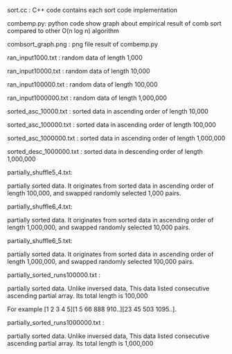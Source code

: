 
sort.cc : C++ code contains each sort code implementation

combemp.py: python code show graph about empirical result of comb sort compared to other O(n log n) algorithm

combsort_graph.png : png file result of combemp.py

ran_input1000.txt : random data of length 1,000

ran_input10000.txt : random data of length 10,000

ran_input100000.txt : random data of length 100,000

ran_input1000000.txt : random data of length 1,000,000

sorted_asc_10000.txt : sorted data in ascending order of length 10,000

sorted_asc_100000.txt : sorted data in ascending order of length 100,000

sorted_asc_1000000.txt : sorted data in ascending order of length 1,000,000

sorted_desc_1000000.txt : sorted data in descending order of length 1,000,000

partially_shuffle5_4.txt: 

partially sorted data. It originates from sorted data in ascending order of length 100,000, and swapped randomly selected 1,000 pairs.

partially_shuffle6_4.txt: 

partially sorted data. It originates from sorted data in ascending order of length 1,000,000, and swapped randomly selected 10,000 pairs.

partially_shuffle6_5.txt: 

partially sorted data. It originates from sorted data in ascending order of length 1,000,000, and swapped randomly selected 100,000 pairs.

partially_sorted_runs100000.txt :

partially sorted data. Unlike inversed data, This data listed consecutive ascending partial array. Its total length is 100,000

For example [1 2 3 4 5][1 5 66 888 910..][23 45 503 1095..].


partially_sorted_runs1000000.txt :

partially sorted data. Unlike inversed data, This data listed consecutive ascending partial array. Its total length is 1,000,000

